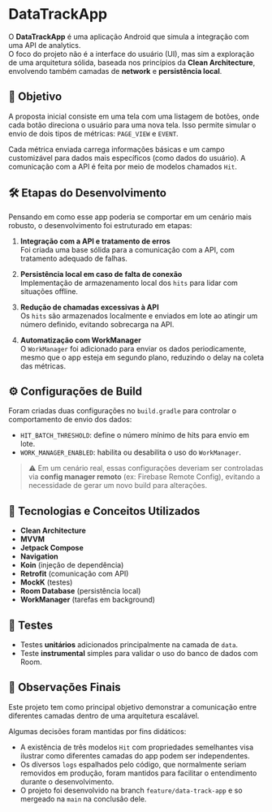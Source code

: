# DataTrackApp

O **DataTrackApp** é uma aplicação Android que simula a integração com uma API de analytics.  
O foco do projeto não é a interface do usuário (UI), mas sim a exploração de uma arquitetura sólida, baseada nos princípios da **Clean Architecture**, envolvendo também camadas de **network** e **persistência local**.

## 🎯 Objetivo

A proposta inicial consiste em uma tela com uma listagem de botões, onde cada botão direciona o usuário para uma nova tela. Isso permite simular o envio de dois tipos de métricas: `PAGE_VIEW` e `EVENT`.

Cada métrica enviada carrega informações básicas e um campo customizável para dados mais específicos (como dados do usuário). A comunicação com a API é feita por meio de modelos chamados `Hit`.

## 🛠️ Etapas do Desenvolvimento

Pensando em como esse app poderia se comportar em um cenário mais robusto, o desenvolvimento foi estruturado em etapas:

1. **Integração com a API e tratamento de erros**  
   Foi criada uma base sólida para a comunicação com a API, com tratamento adequado de falhas.

2. **Persistência local em caso de falta de conexão**  
   Implementação de armazenamento local dos `hits` para lidar com situações offline.

3. **Redução de chamadas excessivas à API**  
   Os `hits` são armazenados localmente e enviados em lote ao atingir um número definido, evitando sobrecarga na API.

4. **Automatização com WorkManager**  
   O `WorkManager` foi adicionado para enviar os dados periodicamente, mesmo que o app esteja em segundo plano, reduzindo o delay na coleta das métricas.

## ⚙️ Configurações de Build

Foram criadas duas configurações no `build.gradle` para controlar o comportamento de envio dos dados:

- `HIT_BATCH_THRESHOLD`: define o número mínimo de hits para envio em lote.
- `WORK_MANAGER_ENABLED`: habilita ou desabilita o uso do `WorkManager`.

> ⚠️ Em um cenário real, essas configurações deveriam ser controladas via **config manager remoto** (ex: Firebase Remote Config), evitando a necessidade de gerar um novo build para alterações.

## 🧰 Tecnologias e Conceitos Utilizados

- **Clean Architecture**
- **MVVM**
- **Jetpack Compose**
- **Navigation**
- **Koin** (injeção de dependência)
- **Retrofit** (comunicação com API)
- **MockK** (testes)
- **Room Database** (persistência local)
- **WorkManager** (tarefas em background)

## 🧪 Testes

- Testes **unitários** adicionados principalmente na camada de `data`.
- Teste **instrumental** simples para validar o uso do banco de dados com Room.

## 📌 Observações Finais

Este projeto tem como principal objetivo demonstrar a comunicação entre diferentes camadas dentro de uma arquitetura escalável.

Algumas decisões foram mantidas por fins didáticos:

- A existência de três modelos `Hit` com propriedades semelhantes visa ilustrar como diferentes camadas do app podem ser independentes.
- Os diversos `logs` espalhados pelo código, que normalmente seriam removidos em produção, foram mantidos para facilitar o entendimento durante o desenvolvimento.
- O projeto foi desenvolvido na branch `feature/data-track-app` e so mergeado na `main` na conclusão dele.

